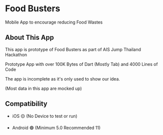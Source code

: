 # Food Busters

Mobile App to encourage reducing Food Wastes

## About This App

This app is prototype of Food Busters as part of AIS Jump Thailand Hackathon

Prototype App with over 100K Bytes of Dart (Mostly Tab) and 4000 Lines of Code

The app is incomplete as it's only used to show our idea.

(Most data in this app are mocked up)

## Compatibility

- iOS 🟡 (No Device to test or run)

- Android 🟢 (Minimum 5.0 Recommended 11)

